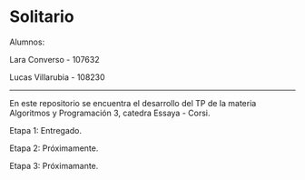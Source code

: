 # Solitario

Alumnos:

Lara Converso - 107632

Lucas Villarubia - 108230

---

En este repositorio se encuentra el desarrollo del TP de la materia Algoritmos y Programación 3, catedra Essaya - Corsi.

Etapa 1: Entregado.

Etapa 2: Próximamente.

Etapa 3: Próximamante.
